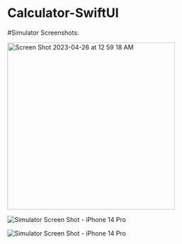 # Calculator-SwiftUI

#Simulator Screenshots:

<img width="378" alt="Screen Shot 2023-04-26 at 12 59 18 AM" src="https://user-images.githubusercontent.com/55969892/234474143-4cd3e37a-74e7-4f76-8914-d7fd900bb2c1.png">

![Simulator Screen Shot - iPhone 14 Pro](https://user-images.githubusercontent.com/55969892/234473254-569c6b13-aeee-49af-b126-76f6e5bb26c8.png)

![Simulator Screen Shot - iPhone 14 Pro](https://user-images.githubusercontent.com/55969892/234473565-7dcf1953-2b94-4a26-9ef9-af8daa10d7c7.png)

